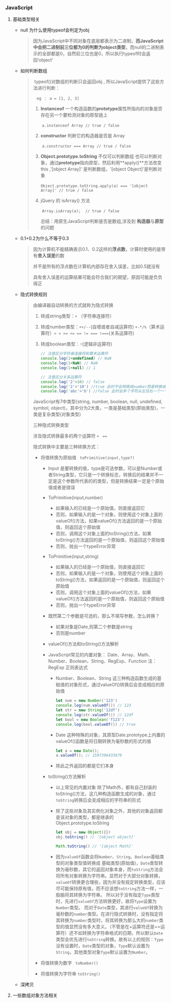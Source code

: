 ### JavaScript

1. 基础类型相关
    * null 为什么使用typeof会判定为obj

        > 因为JavaScript中不同对象在底层都表示为二进制，**而JavaScript中会把二进制前三位都为0的判断为object类型**，而null的二进制表示的全部都是0，自然前三位也是0，所以执行typeof时会返回‘object'

    * 如何判断数组

        > ​	typeof()对数组的判断只会返回obj , 所以JavaScript提供了这些方法进行判断：
        >
        > ​	```  eg ： a = [1, 2, 3]  ```
        >
        > 1. **Instanceof** 一个构造函数的**prototype**属性所指向的对象是否存在另一个要检测对象的原型链上 
        >
        >    ​	``` a.instanceof Array // true / false ```
        >
        > 2. **constructor** 判断它的构造器是否是 Array 
        >
        >    ​	``` a.constructor === Array // true / false ```
        >
        > 3. **Object.prototype.toString** 不仅可以判断数组 也可以判断对象，通过**prototype**指向原型，然后利用**apply()**方法改变this ,'[object Array]' 是判断数组，'[object Object]'是判断对象
        >
        >    ​	``` Object.prototype.toString.apply(a) === '[object Array]' // true / false ```
        >
        > 4. jQuery 的 isArray() 方法
        >
        >    ​	``` Array.isArray(a);  // true / false ```
        >
        >    
        >
        >    总结：用原生JavaScript判断是否是数组,涉及到 **构造器**与**原型**的问题

    * 0.1+0.2为什么不等于0.3

        > 因为计算机不能精确表示0.1、0.2这样的**浮点数**，计算时使用的是带有**舍入误差**的数
        >
        > 并不是所有的浮点数在计算机内部存在舍入误差，比如0.5就没有
        >
        > 具有舍入误差的运算结果可能会符合我们的期望，原因可能是负负得正

    * 隐式转换规则

        > 由编译器自动转换的方式就称为隐式转换
        >
        > 1. 转成string类型：`+` （字符串连接符）
        >
        > 2. 转成number类型：`++/--`(自增或者自减运算符) `+-*/%`（算术运算符）`> < >= <= == != === !===`(关系运算符)
        >
        > 3. 转成boolean类型：`!`(逻辑非运算符)
        >
        >    ``` js
        >    // 注意区分字符串连接符和算术运算符
        >    console.log(1+undefined) // NaN
        >    console.log(1+NaN) // NaN
        >    console.log(1+null) // 1
        >    
        >    // 注意区分关系运算符
        >    console.log('2'>10) // false
        >    console.log('2'>'10') //true 此时不会转换成number而是转换成unicode去做对比 注意
        >    console.log('abc'>'b') //false 此时会多个字符从左往右一个一个比较大小，如果第一个相等，则继续比较如果不相等，直接出结果
        >    
        >    
        >    ```
        >
        >    
        >
        > JavaScript有7中类型(string, number, boolean, null, undefined, symbol, object)，其中分为2大类，一类是基础类型(原始类型)，一类是复杂类型(对象类型)
        >
        > 三种隐式转换类型
        >
        > 涉及隐式转换最多的两个运算符 `+` ` ==`
        >
        > 隐式转换中主要是三种转换方式：
        >
        > * 将值转换为原始值 ` toPrimitive(input,type?)`
        >
        >   * Input 是要转换的值，type是可选参数，可以是Number或者String类型，它只是一个转换标志，转换后的结果并不一定是这个参数所代表的的类型，但是转换结果一定是个原始值或者是错误
        >
        >   * ToPrimitive(input,number)
        >
        >     * 如果输入的已经是一个原始值，则直接返回它
        >     * 否则，如果输入的是一个对象，则使用这个对象上面的valueOf()方法，如果valueOf()方法返回的是一个原始值，则返回这个原始值
        >     * 否则，调用这个对象上面的toString()方法，如果toString()方法返回的是一个原始值，则返回这个原始值
        >     * 否则，抛出一个typeError异常
        >
        >   * ToPrimitive(input,string)
        >
        >     * 如果输入的已经是一个原始值，则直接返回它
        >     * 否则，如果输入的是一个对象，则使用这个对象上面的toString()方法，如果返回的是一个原始值，则返回这个原始值
        >     * 否则，调用这个对象上面的valueOf()方法，如果valueOf()方法返回的是一个原始值，则返回这个原始值
        >     * 否则，抛出一个typeError异常
        >
        >   * 既然第二个参数是可选的，那么不填写参数，怎么转换？
        >
        >     * 如果对象是Date,则第二个参数是string
        >     * 否则是number
        >
        >   * valueOf()方法和toString()方法解析
        >
        >   * JavaScript常见的内置对象： Date、Array、Math、Number、Boolean、String、RegExp、Function  注：RegExp 正则表达式
        >
        >     * Number、Boolean、String 这三种构造函数生成的基础值的对象形式，通过valueOf()转换后会变成相应的原始值
        >
        >       ``` js
        >       let num = new Number('123')
        >       console.log(num.valueOf()) // 123
        >       let str = new String('12df')
        >       console.log(str.valueOf()) // 12df
        >       let bool = new Boolean('f123')
        >       console.log(bool.valueOf()) // true
        >       ```
        >
        >       
        >
        >     * Date 这种特殊的对象，其原型Date.prototype上内置的valueOf()函数是将日期转换为毫秒数的形式的值
        >
        >       ``` js
        >       let a = new Date();
        >       a.valueOf(); // 1597396433679
        >       ```
        >
        >     * 除此之外返回的都是它们本身
        >
        >   * toString()方法解析
        >
        >     * 以上常见的内置对象 除了Math外，都有自己封装的toString()方法，这几种构造函数生成的对象，通过`toString`转换后会变成相应的字符串的形式
        >
        >     * 除了这些对象及其实例化对象之外，其他的对象返回都是该对象的类型，都是继承的 Object.prototype.toString
        >
        >       ``` js
        >       let obj = new Object({})
        >       obj.toString() // '[object object]'
        >       
        >       Math.toString() // '[object Math]'
        >       ```
        >
        >     * 因为`valueOf`函数会将`Number`、`String`、`Boolean`基础类型的对象类型值转换成 基础类型(原始值)，`Date`类型转换为毫秒数，其它的返回对象本身，而`toString`方法会将所有对象转换为字符串。显然对于大部分对象转换，`valueOf`转换更合理些，因为并没有规定转换类型，应该尽可能保持原有值，而不应该想`toString`方法一样，一股脑将其转换为字符串。
        >        所以对于没有指定`Type`类型时，先进行`valueOf`方法转换更好，故将`Type`设置为`Number`类型。
        >        而对于`Date`类型，其进行`valueOf`转换为毫秒数的`number`类型。在进行隐式转换时，没有指定将其转换为`number`类型时，将其转换为那么大的`number`类型的值显然没有多大意义。（不管是在+运算符还是==运算符）还不如转换为字符串格式的日期，所以默认`Date`类型会优先进行`toString`转换。故有以上的规则：`Type`没有设置时，`Date`类型的对象，`Type`默认设置为`String`，其他类型对象`Type`默认设置为`Number`。
        >
        > * 将值转换为数字 ` toNumber()`
        >
        > * 将值转换为字符串 `toString()`
        >
        > 

    * 深拷贝

2. 一些数组对象方法相关